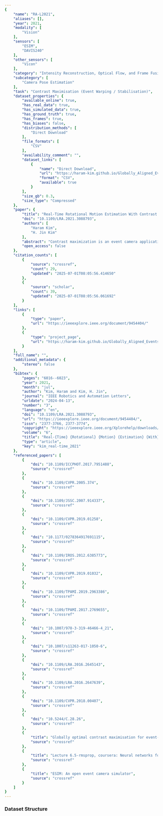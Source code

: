 ```yaml
---
{
    "name": "RA-L2021",
    "aliases": [],
    "year": 2021,
    "modality": [
        "Vision"
    ],
    "sensors": [
        "ESIM",
        "DAVIS240"
    ],
    "other_sensors": [
        "Vicon"
    ],
    "category": "Intensity Reconstruction, Optical Flow, and Frame Fusion",
    "subcategory": [
        "Camera Pose Estimation"
    ],
    "task": "Contrast Maximisation (Event Warping / Stabilisation)",
    "dataset_properties": {
        "available_online": true,
        "has_real_data": true,
        "has_simulated_data": true,
        "has_ground_truth": true,
        "has_frames": true,
        "has_biases": false,
        "distribution_methods": [
            "Direct Download"
        ],
        "file_formats": [
            "CSV"
        ],
        "availability_comment": "",
        "dataset_links": [
            {
                "name": "Direct Download",
                "url": "https://haram-kim.github.io/Globally_Aligned_Events/",
                "format": "CSV",
                "available": true
            }
        ],
        "size_gb": 0.3,
        "size_type": "Compressed"
    },
    "paper": {
        "title": "Real-Time Rotational Motion Estimation With Contrast Maximization Over Globally Aligned Events",
        "doi": "10.1109/LRA.2021.3088793",
        "authors": [
            "Haram Kim",
            "H. Jin Kim"
        ],
        "abstract": "Contrast maximization is an event camera application that can estimate angular velocity, depth, and optical-\ufb02ow using a subset of events observed in a temporal window. In the estimation of rotational motion, we can compute the angular position by integrating the angular velocity. However, the accumulation of drift error degrades the accuracy of motion estimation. If the contrast maximization framework utilizes events measured before the temporal window, the performance of the framework will be improved, including the alleviation of drift error in motion estimation. In this work, we utilize the globally aligned event data and propose the rotational position and velocity estimation method using an event camera only. The proposed algorithm not only maximizes contrast of an image of events in a single temporal window but also maximizes the contrast image of events observed over time. Our algorithm works in real-time by reducing additional computations of the existing contrast maximization. We con\ufb01rm the real-time operation with a single-core CPU on a laptop and show that the maximum error is within 3 degrees on public data sets and acquired real-world data sets. To contribute to the community, we provide the source code and the real-world data sets to the public.",
        "open_access": false
    },
    "citation_counts": [
        {
            "source": "crossref",
            "count": 29,
            "updated": "2025-07-01T08:05:56.414650"
        },
        {
            "source": "scholar",
            "count": 39,
            "updated": "2025-07-01T08:05:56.061692"
        }
    ],
    "links": [
        {
            "type": "paper",
            "url": "https://ieeexplore.ieee.org/document/9454404/"
        },
        {
            "type": "project_page",
            "url": "https://haram-kim.github.io/Globally_Aligned_Events/"
        }
    ],
    "full_name": "",
    "additional_metadata": {
        "stereo": false
    },
    "bibtex": {
        "pages": "6016--6023",
        "year": 2021,
        "month": "jul",
        "author": "Kim, Haram and Kim, H. Jin",
        "journal": "IEEE Robotics and Automation Letters",
        "urldate": "2024-04-13",
        "number": "3",
        "language": "en",
        "doi": "10.1109/LRA.2021.3088793",
        "url": "https://ieeexplore.ieee.org/document/9454404/",
        "issn": "2377-3766, 2377-3774",
        "copyright": "https://ieeexplore.ieee.org/Xplorehelp/downloads/license-information/IEEE.html",
        "volume": "6",
        "title": "Real-{Time} {Rotational} {Motion} {Estimation} {With} {Contrast} {Maximization} {Over} {Globally} {Aligned} {Events}",
        "type": "article",
        "key": "kim_real-time_2021"
    },
    "referenced_papers": [
        {
            "doi": "10.1109/ICCPHOT.2017.7951488",
            "source": "crossref"
        },
        {
            "doi": "10.1109/CVPR.2005.374",
            "source": "crossref"
        },
        {
            "doi": "10.1109/JSSC.2007.914337",
            "source": "crossref"
        },
        {
            "doi": "10.1109/CVPR.2019.01258",
            "source": "crossref"
        },
        {
            "doi": "10.1177/0278364917691115",
            "source": "crossref"
        },
        {
            "doi": "10.1109/IROS.2012.6385773",
            "source": "crossref"
        },
        {
            "doi": "10.1109/CVPR.2019.01032",
            "source": "crossref"
        },
        {
            "doi": "10.1109/TPAMI.2019.2963386",
            "source": "crossref"
        },
        {
            "doi": "10.1109/TPAMI.2017.2769655",
            "source": "crossref"
        },
        {
            "doi": "10.1007/978-3-319-46466-4_21",
            "source": "crossref"
        },
        {
            "doi": "10.1007/s11263-017-1050-6",
            "source": "crossref"
        },
        {
            "doi": "10.1109/LRA.2016.2645143",
            "source": "crossref"
        },
        {
            "doi": "10.1109/LRA.2016.2647639",
            "source": "crossref"
        },
        {
            "doi": "10.1109/CVPR.2018.00407",
            "source": "crossref"
        },
        {
            "doi": "10.5244/C.28.26",
            "source": "crossref"
        },
        {
            "title": "Globally optimal contrast maximisation for event-based motion estimation",
            "source": "crossref"
        },
        {
            "title": "Lecture 6.5-rmsprop, coursera: Neural networks for machine learning",
            "source": "crossref"
        },
        {
            "title": "ESIM: An open event camera simulator",
            "source": "crossref"
        }
    ]
}
---
```


### Dataset Structure
